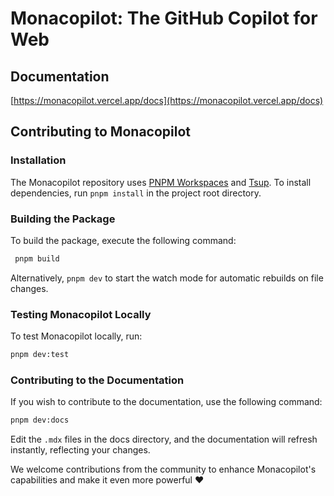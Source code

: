 # Monacopilot: The GitHub Copilot for Web

## Documentation

[https://monacopilot.vercel.app/docs](https://monacopilot.vercel.app/docs)

## Contributing to Monacopilot

### Installation

The Monacopilot repository uses [PNPM Workspaces](https://pnpm.io/workspaces) and [Tsup](https://tsup.egoist.dev/). To install dependencies, run `pnpm install` in the project root directory.

### Building the Package

To build the package, execute the following command:

```bash
 pnpm build
```

Alternatively, `pnpm dev` to start the watch mode for automatic rebuilds on file changes.

### Testing Monacopilot Locally

To test Monacopilot locally, run:

```bash
pnpm dev:test
```

### Contributing to the Documentation

If you wish to contribute to the documentation, use the following command:

```bash
pnpm dev:docs
```

Edit the `.mdx` files in the docs directory, and the documentation will refresh instantly, reflecting your changes.

We welcome contributions from the community to enhance Monacopilot's capabilities and make it even more powerful ❤️
